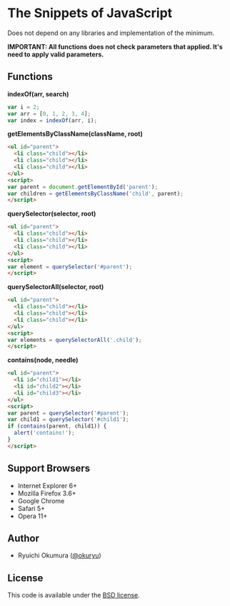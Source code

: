 The Snippets of JavaScript
==========================

Does not depend on any libraries and implementation of the minimum.

**IMPORTANT: All functions does not check parameters that applied.
It's need to apply valid parameters.**

Functions
---------

**indexOf(arr, search)**

```javascript
var i = 2;
var arr = [0, 1, 2, 3, 4];
var index = indexOf(arr, i);
```

**getElementsByClassName(className, root)**

```html
<ul id="parent">
  <li class="child"></li>
  <li class="child"></li>
  <li class="child"></li>
</ul>
<script>
var parent = document.getElementById('parent');
var children = getElementsByClassName('child', parent);
</script>
```

**querySelector(selector, root)**

```html
<ul id="parent">
  <li class="child"></li>
  <li class="child"></li>
  <li class="child"></li>
</ul>
<script>
var element = querySelector('#parent');
</script>
```

**querySelectorAll(selector, root)**

```html
<ul id="parent">
  <li class="child"></li>
  <li class="child"></li>
  <li class="child"></li>
</ul>
<script>
var elements = querySelectorAll('.child');
</script>
```

**contains(node, needle)**

```html
<ul id="parent">
  <li id="child1"></li>
  <li id="child2"></li>
  <li id="child3"></li>
</ul>
<script>
var parent = querySelector('#parent');
var child1 = querySelector('#child1');
if (contains(parent, child1)) {
  alert('contains!');
}
</script>
```

Support Browsers
----------------

* Internet Explorer 6+
* Mozilla Firefox 3.6+
* Google Chrome
* Safari 5+
* Opera 11+

Author
------

* Ryuichi Okumura ([@okuryu](https://github.com/okuryu))

## License

This code is available under the [BSD license](LICENSE).
